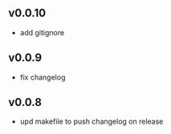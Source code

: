 ## v0.0.10
* add gitignore
## v0.0.9
* fix changelog
## v0.0.8
* upd makefile to push changelog on release
